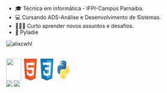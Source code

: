 - 🎓 Técnica em informática - IFPI-Campus Parnaiba.
- 💻 Cursando ADS-Análise e Desenvolvimento de Sistemas.
- 👩🏽‍💻 Curto aprender novos assuntos e desafios.
- 💜 Pyladie


![alixcwhl](https://github-readme-stats.vercel.app/api?username=alixcwhl&show_icons=true&theme=dracula)
<div style="display: inline_block"> <br>
  
  <img align="center" height="60" width="40" src="https://cdn.jsdelivr.net/gh/devicons/devicon/icons/java/java-original.svg" />
  <img align="center" height="60" width="40" src="https://raw.githubusercontent.com/devicons/devicon/master/icons/html5/html5-original.svg">
  <img align="center" height="60" width="40" src="https://raw.githubusercontent.com/devicons/devicon/master/icons/css3/css3-original.svg">
  <img align="center" height="60" width="40" src="https://raw.githubusercontent.com/devicons/devicon/master/icons/python/python-original.svg">
</div>

<div> 
  <a href="https://www.instagram.com/alixcwh?r=nameatg" target="_blank"><img src="https://img.shields.io/badge/-Instagram-%23E4405F?style=for-the-badge&logo=instagram&logoColor=white" target="_blank"></a> 
  <a href = "mailto:alixcwhlima@gmail.com"><img src="https://img.shields.io/badge/-Gmail-%23333?style=for-the-badge&logo=gmail&logoColor=white" target="_blank"></a>
  
</div>
